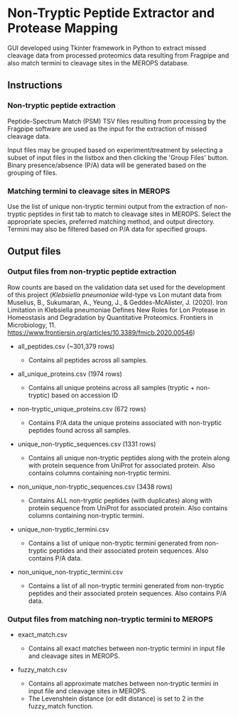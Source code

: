 # Non-Tryptic Peptide Extractor and Protease Mapping

GUI developed using Tkinter framework in Python to extract missed cleavage data from processed proteomics data resulting from Fragpipe and also match termini to cleavage sites in the MEROPS database.


## Instructions

### Non-tryptic peptide extraction
Peptide-Spectrum Match (PSM) TSV files resulting from processing by the Fragpipe software are used as the input for the extraction of missed cleavage data. 

Input files may be grouped based on experiment/treatment by selecting a subset of input files in the listbox and then clicking the 'Group Files' button. Binary presence/absence (P/A) data will be generated based on the grouping of files.

### Matching termini to cleavage sites in MEROPS
Use the list of unique non-tryptic termini output from the extraction of non-tryptic peptides in first tab to match to cleavage sites in MEROPS. Select the appropriate species, preferred matching method, and output directory. Termini may also be filtered based on P/A data for specified groups.

## Output files
### Output files from non-tryptic peptide extraction
Row counts are based on the validation data set used for the development of this project (*Klebsiella pneumoniae* wild-type vs Lon mutant data from Muselius, B., Sukumaran, A., Yeung, J., & Geddes-McAlister, J. (2020). Iron Limitation in Klebsiella pneumoniae Defines New Roles for Lon Protease in Homeostasis and Degradation by Quantitative Proteomics. Frontiers in Microbiology, 11. https://www.frontiersin.org/articles/10.3389/fmicb.2020.00546)

- all_peptides.csv (~301,379 rows)
    - Contains all peptides across all samples. 

- all_unique_proteins.csv (1974 rows)
    - Contains all unique proteins across all samples (tryptic + non-tryptic) based on accession ID

- non-tryptic_unique_proteins.csv (672 rows)
    - Contains P/A data the unique proteins associated with non-tryptic peptides found across all samples.

- unique_non-tryptic_sequences.csv (1331 rows)
    - Contains all unique non-tryptic peptides along with the protein along with protein sequence from UniProt for associated protein. Also contains columns containing non-tryptic termini.

- non_unique_non-tryptic_sequences.csv (3438 rows)
    - Contains ALL non-tryptic peptides (with duplicates) along with protein sequence from UniProt for associated protein. Also contains columns containing non-tryptic termini.

- unique_non-tryptic_termini.csv
    - Contains a list of unique non-tryptic termini generated from non-tryptic peptides and their associated protein sequences. Also contains P/A data.

- non_unique_non-tryptic_termini.csv
    - Contains a list of all non-tryptic termini generated from non-tryptic peptides and their associated protein sequences. Also contains P/A data.


### Output files from matching non-tryptic termini to MEROPS
- exact_match.csv
    - Contains all exact matches between non-tryptic termini in input file and cleavage sites in MEROPS.

- fuzzy_match.csv 
    - Contains all approximate matches between non-tryptic termini in input file and cleavage sites in MEROPS.
    - The Levenshtein distance (or edit distance) is set to 2 in the fuzzy_match function.

